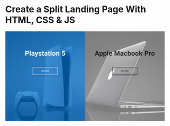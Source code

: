 <h1>Create a Split Landing Page With HTML, CSS & JS</h1>

![alt text](https://github.com/loverphp487/split-landing-page/blob/main/images/Untitled.jpg?raw=true)
